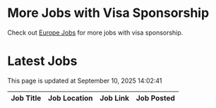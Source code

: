 # More Jobs with Visa Sponsorship

Check out [Europe Jobs](https://github.com/sureshparimi/europejobs#latest-jobs) for more jobs with visa sponsorship.

# Latest Jobs

This page is updated at September 10, 2025 14:02:41

| Job Title | Job Location | Job Link | Job Posted |
| --- | --- | --- | --- |
